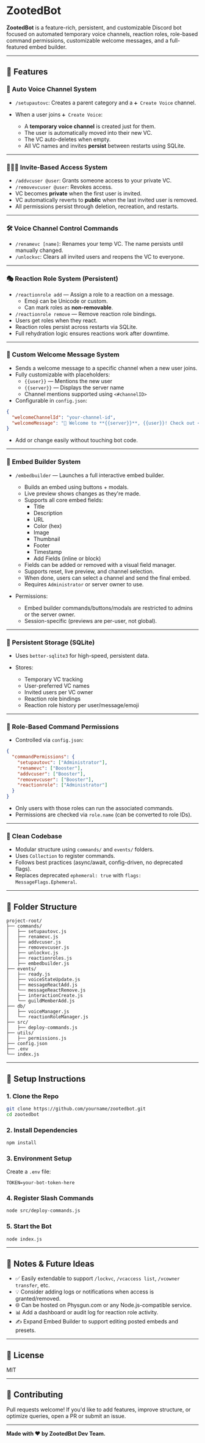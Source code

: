 # ZootedBot

**ZootedBot** is a feature-rich, persistent, and customizable Discord bot focused on automated temporary voice channels, reaction roles, role-based command permissions, customizable welcome messages, and a full-featured embed builder.

---

## 🔧 Features

### 🎤 Auto Voice Channel System

* `/setupautovc`: Creates a parent category and a `➕ Create Voice` channel.
* When a user joins `➕ Create Voice`:

  * A **temporary voice channel** is created just for them.
  * The user is automatically moved into their new VC.
  * The VC auto-deletes when empty.
  * All VC names and invites **persist** between restarts using SQLite.

---

### 🧑‍🤝‍🧑 Invite-Based Access System

* `/addvcuser @user`: Grants someone access to your private VC.
* `/removevcuser @user`: Revokes access.
* VC becomes **private** when the first user is invited.
* VC automatically reverts to **public** when the last invited user is removed.
* All permissions persist through deletion, recreation, and restarts.

---

### 🛠️ Voice Channel Control Commands

* `/renamevc [name]`: Renames your temp VC. The name persists until manually changed.
* `/unlockvc`: Clears all invited users and reopens the VC to everyone.

---

### 🎭 Reaction Role System (Persistent)

* `/reactionrole add` — Assign a role to a reaction on a message.
  * Emoji can be Unicode or custom.
  * Can mark roles as **non-removable**.
* `/reactionrole remove` — Remove reaction role bindings.
* Users get roles when they react.
* Reaction roles persist across restarts via SQLite.
* Full rehydration logic ensures reactions work after downtime.

---

### 💬 Custom Welcome Message System

* Sends a welcome message to a specific channel when a new user joins.
* Fully customizable with placeholders:
  - `{{user}}` — Mentions the new user
  - `{{server}}` — Displays the server name
  - Channel mentions supported using `<#channelID>`
* Configurable in `config.json`:
```json
{
  "welcomeChannelId": "your-channel-id",
  "welcomeMessage": "👋 Welcome to **{{server}}**, {{user}}! Check out <#123456789012345678> before accessing the rest of the server."
}
```
* Add or change easily without touching bot code.

---

### 🧱 Embed Builder System

* `/embedbuilder` — Launches a full interactive embed builder.

  * Builds an embed using buttons + modals.
  * Live preview shows changes as they're made.
  * Supports all core embed fields:
    - Title
    - Description
    - URL
    - Color (hex)
    - Image
    - Thumbnail
    - Footer
    - Timestamp
    - Add Fields (inline or block)
  * Fields can be added or removed with a visual field manager.
  * Supports reset, live preview, and channel selection.
  * When done, users can select a channel and send the final embed.
  * Requires `Administrator` or server owner to use.

* Permissions:
  - Embed builder commands/buttons/modals are restricted to admins or the server owner.
  - Session-specific (previews are per-user, not global).

---

### 💾 Persistent Storage (SQLite)

* Uses `better-sqlite3` for high-speed, persistent data.
* Stores:

  * Temporary VC tracking
  * User-preferred VC names
  * Invited users per VC owner
  * Reaction role bindings
  * Reaction role history per user/message/emoji

---

### 🔐 Role-Based Command Permissions

* Controlled via `config.json`:

```json
{
  "commandPermissions": {
    "setupautovc": ["Administrator"],
    "renamevc": ["Booster"],
    "addvcuser": ["Booster"],
    "removevcuser": ["Booster"],
    "reactionrole": ["Administrator"]
  }
}
```

* Only users with those roles can run the associated commands.
* Permissions are checked via `role.name` (can be converted to role IDs).

---

### 🧼 Clean Codebase

* Modular structure using `commands/` and `events/` folders.
* Uses `Collection` to register commands.
* Follows best practices (async/await, config-driven, no deprecated flags).
* Replaces deprecated `ephemeral: true` with `flags: MessageFlags.Ephemeral`.

---

## 📁 Folder Structure

```
project-root/
├── commands/
│   ├── setupautovc.js
│   ├── renamevc.js
│   ├── addvcuser.js
│   ├── removevcuser.js
│   ├── unlockvc.js
│   ├── reactionroles.js
│   ├── embedbuilder.js
├── events/
│   ├── ready.js
│   ├── voiceStateUpdate.js
│   ├── messageReactAdd.js
│   └── messageReactRemove.js
│   ├── interactionCreate.js
│   └── guildMemberAdd.js
├── db/
│   ├── voiceManager.js
│   └── reactionRoleManager.js
├── src/
│   ├── deploy-commands.js
├── utils/
│   ├── permissions.js
├── config.json
├── .env
└── index.js
```

---

## 🚀 Setup Instructions

### 1. Clone the Repo

```bash
git clone https://github.com/yourname/zootedbot.git
cd zootedbot
```

### 2. Install Dependencies

```bash
npm install
```

### 3. Environment Setup

Create a `.env` file:

```env
TOKEN=your-bot-token-here
```

### 4. Register Slash Commands

```bash
node src/deploy-commands.js
```

### 5. Start the Bot

```bash
node index.js
```

---

## 📘 Notes & Future Ideas

* ✅ Easily extendable to support `/lockvc`, `/vcaccess list`, `/vcowner transfer`, etc.
* 💡 Consider adding logs or notifications when access is granted/removed.
* 🌐 Can be hosted on Physgun.com or any Node.js-compatible service.
* 📊 Add a dashboard or audit log for reaction role activity.
* ✍️ Expand Embed Builder to support editing posted embeds and presets.

---

## 📜 License

MIT

---

## 🤝 Contributing

Pull requests welcome! If you'd like to add features, improve structure, or optimize queries, open a PR or submit an issue.

---

**Made with ❤️ by ZootedBot Dev Team.**
